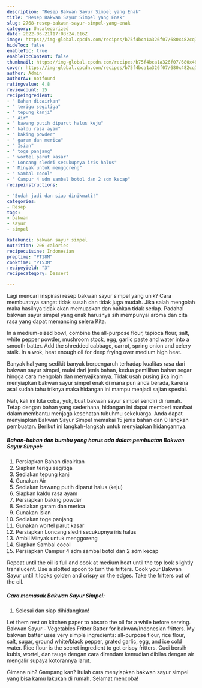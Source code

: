 ```yaml
---
description: "Resep Bakwan Sayur Simpel yang Enak"
title: "Resep Bakwan Sayur Simpel yang Enak"
slug: 2768-resep-bakwan-sayur-simpel-yang-enak
category: Uncategorized
date: 2022-06-21T17:08:24.016Z
image: https://img-global.cpcdn.com/recipes/b75f4bca1a326f07/680x482cq70/bakwan-sayur-simpel-foto-resep-utama.jpg
hideToc: false
enableToc: true
enableTocContent: false
thumbnail: https://img-global.cpcdn.com/recipes/b75f4bca1a326f07/680x482cq70/bakwan-sayur-simpel-foto-resep-utama.jpg
cover: https://img-global.cpcdn.com/recipes/b75f4bca1a326f07/680x482cq70/bakwan-sayur-simpel-foto-resep-utama.jpg
author: Admin
authorAv: notfound
ratingvalue: 4.8
reviewcount: 15
recipeingredient:
- " Bahan dicairkan"
- " terigu segitiga"
- " tepung kanji"
- " Air"
- " bawang putih diparut halus keju"
- " kaldu rasa ayam"
- " baking powder"
- " garam dan merica"
- " Isian"
- " toge panjang"
- " wortel parut kasar"
- " Loncang sledri secukupnya iris halus"
- " Minyak untuk menggoreng"
- " Sambal cocol"
- " Campur 4 sdm sambal botol dan 2 sdm kecap"
recipeinstructions:

- "Sudah jadi dan siap dinikmati!"
categories:
- Resep
tags:
- bakwan
- sayur
- simpel

katakunci: bakwan sayur simpel 
nutrition: 206 calories
recipecuisine: Indonesian
preptime: "PT18M"
cooktime: "PT53M"
recipeyield: "3"
recipecategory: Dessert

---
```





Lagi mencari inspirasi resep bakwan sayur simpel yang unik? Cara membuatnya sangat tidak susah dan tidak juga mudah. Jika salah mengolah maka hasilnya tidak akan memuaskan dan bahkan tidak sedap. Padahal bakwan sayur simpel yang enak harusnya sih mempunyai aroma dan cita rasa yang dapat memancing selera Kita.





In a medium-sized bowl, combine the all-purpose flour, tapioca flour, salt, white pepper powder, mushroom stock, egg, garlic paste and water into a smooth batter. Add the shredded cabbage, carrot, spring onion and celery stalk. In a wok, heat enough oil for deep frying over medium high heat.

Banyak hal yang sedikit banyak berpengaruh terhadap kualitas rasa dari bakwan sayur simpel, mulai dari jenis bahan, kedua pemilihan bahan segar hingga cara mengolah dan menyajikannya. Tidak usah pusing jika ingin menyiapkan bakwan sayur simpel enak di mana pun anda berada, karena asal sudah tahu triknya maka hidangan ini mampu menjadi sajian spesial.






Nah, kali ini kita coba, yuk, buat bakwan sayur simpel sendiri di rumah. Tetap dengan bahan yang sederhana, hidangan ini dapat memberi manfaat dalam membantu menjaga kesehatan tubuhmu sekeluarga. Anda dapat menyiapkan Bakwan Sayur Simpel memakai 15 jenis bahan dan 0 langkah pembuatan. Berikut ini langkah-langkah untuk menyiapkan hidangannya.

<!--inarticleads1-->

##### Bahan-bahan dan bumbu yang harus ada dalam pembuatan Bakwan Sayur Simpel:

1. Persiapkan  Bahan dicairkan
1. Siapkan  terigu segitiga
1. Sediakan  tepung kanji
1. Gunakan  Air
1. Sediakan  bawang putih diparut halus (keju)
1. Siapkan  kaldu rasa ayam
1. Persiapkan  baking powder
1. Sediakan  garam dan merica
1. Gunakan  Isian
1. Sediakan  toge panjang
1. Gunakan  wortel parut kasar
1. Persiapkan  Loncang sledri secukupnya iris halus
1. Ambil  Minyak untuk menggoreng
1. Siapkan  Sambal cocol
1. Persiapkan  Campur 4 sdm sambal botol dan 2 sdm kecap


Repeat until the oil is full and cook at medium heat until the top look slightly translucent. Use a slotted spoon to turn the fritters. Cook your Bakwan Sayur until it looks golden and crispy on the edges. Take the fritters out of the oil. 

<!--inarticleads2-->

##### Cara memasak Bakwan Sayur Simpel:


1. Selesai dan siap dihidangkan!

Let them rest on kitchen paper to absorb the oil for a while before serving. Bakwan Sayur - Vegetables Fritter Batter for bakwan/Indonesian fritters. My bakwan batter uses very simple ingredients: all-purpose flour, rice flour, salt, sugar, ground white/black pepper, grated garlic, egg, and ice cold water. Rice flour is the secret ingredient to get crispy fritters. Cuci bersih kubis, wortel, dan tauge dengan cara direndam kemudian dibilas dengan air mengalir supaya kotorannya larut. 

Gimana nih? Gampang kan? Itulah cara menyiapkan bakwan sayur simpel yang bisa kamu lakukan di rumah. Selamat mencoba!
